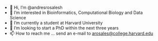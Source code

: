 - 👋 Hi, I’m @andresrosalesh
- 👀 I’m interested in Bioinformatics, Computational Biology and Data Science
- 🌱 I’m currently a student at Harvard University
- 💞️ I’m looking to start a PhD within the next three years
- 📫 How to reach me ... send an e-mail to arosales@college.harvard.edu

<!---
andresrosalesh/andresrosalesh is a ✨ special ✨ repository because its `README.md` (this file) appears on your GitHub profile.
You can click the Preview link to take a look at your changes.
--->

